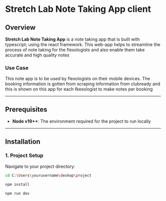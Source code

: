 # Stretch Lab Note Taking App client



## Overview

**Stretch Lab Note Taking App** is a note taking app that is built with typescript; using the react framework. This web-app helps to streamline the process of note taking for the flexologists and also enable them take accurate and high quality notes



### Use Case
This note app is to be used by flexologists on their mobile devices. The booking information is gotten from scraping information from clubready and this is shown on this app for each fkexologist to make notes per booking

---

## Prerequisites

- **Node v19++**: The environment required for the project to run locally

---




## Installation

### 1. Project Setup
Navigate to your project directory:
```bash
cd C:\Users\yourusername\deskop\project

npm install

npm run dev

```
